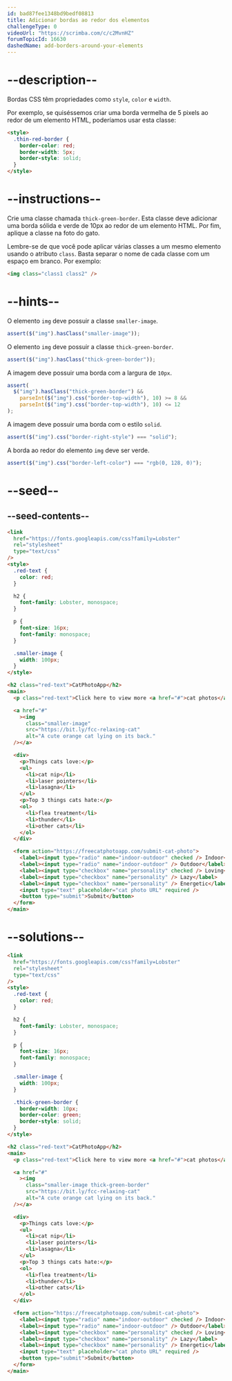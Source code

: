 ```yaml
---
id: bad87fee1348bd9bedf08813
title: Adicionar bordas ao redor dos elementos
challengeType: 0
videoUrl: "https://scrimba.com/c/c2MvnHZ"
forumTopicId: 16630
dashedName: add-borders-around-your-elements
---
```


# --description--

Bordas CSS têm propriedades como `style`, `color` e `width`.

Por exemplo, se quiséssemos criar uma borda vermelha de 5 pixels ao redor de um elemento HTML, poderíamos usar esta classe:

```html
<style>
  .thin-red-border {
    border-color: red;
    border-width: 5px;
    border-style: solid;
  }
</style>
```

# --instructions--

Crie uma classe chamada `thick-green-border`. Esta classe deve adicionar uma borda sólida e verde de 10px ao redor de um elemento HTML. Por fim, aplique a classe na foto do gato.

Lembre-se de que você pode aplicar várias classes a um mesmo elemento usando o atributo `class`. Basta separar o nome de cada classe com um espaço em branco. Por exemplo:

```html
<img class="class1 class2" />
```

# --hints--

O elemento `img` deve possuir a classe `smaller-image`.

```js
assert($("img").hasClass("smaller-image"));
```

O elemento `img` deve possuir a classe `thick-green-border`.

```js
assert($("img").hasClass("thick-green-border"));
```

A imagem deve possuir uma borda com a largura de `10px`.

```js
assert(
  $("img").hasClass("thick-green-border") &&
    parseInt($("img").css("border-top-width"), 10) >= 8 &&
    parseInt($("img").css("border-top-width"), 10) <= 12
);
```

A imagem deve possuir uma borda com o estilo `solid`.

```js
assert($("img").css("border-right-style") === "solid");
```

A borda ao redor do elemento `img` deve ser verde.

```js
assert($("img").css("border-left-color") === "rgb(0, 128, 0)");
```

# --seed--

## --seed-contents--

```html
<link
  href="https://fonts.googleapis.com/css?family=Lobster"
  rel="stylesheet"
  type="text/css"
/>
<style>
  .red-text {
    color: red;
  }

  h2 {
    font-family: Lobster, monospace;
  }

  p {
    font-size: 16px;
    font-family: monospace;
  }

  .smaller-image {
    width: 100px;
  }
</style>

<h2 class="red-text">CatPhotoApp</h2>
<main>
  <p class="red-text">Click here to view more <a href="#">cat photos</a>.</p>

  <a href="#"
    ><img
      class="smaller-image"
      src="https://bit.ly/fcc-relaxing-cat"
      alt="A cute orange cat lying on its back."
  /></a>

  <div>
    <p>Things cats love:</p>
    <ul>
      <li>cat nip</li>
      <li>laser pointers</li>
      <li>lasagna</li>
    </ul>
    <p>Top 3 things cats hate:</p>
    <ol>
      <li>flea treatment</li>
      <li>thunder</li>
      <li>other cats</li>
    </ol>
  </div>

  <form action="https://freecatphotoapp.com/submit-cat-photo">
    <label><input type="radio" name="indoor-outdoor" checked /> Indoor</label>
    <label><input type="radio" name="indoor-outdoor" /> Outdoor</label><br />
    <label><input type="checkbox" name="personality" checked /> Loving</label>
    <label><input type="checkbox" name="personality" /> Lazy</label>
    <label><input type="checkbox" name="personality" /> Energetic</label><br />
    <input type="text" placeholder="cat photo URL" required />
    <button type="submit">Submit</button>
  </form>
</main>
```

# --solutions--

```html
<link
  href="https://fonts.googleapis.com/css?family=Lobster"
  rel="stylesheet"
  type="text/css"
/>
<style>
  .red-text {
    color: red;
  }

  h2 {
    font-family: Lobster, monospace;
  }

  p {
    font-size: 16px;
    font-family: monospace;
  }

  .smaller-image {
    width: 100px;
  }

  .thick-green-border {
    border-width: 10px;
    border-color: green;
    border-style: solid;
  }
</style>

<h2 class="red-text">CatPhotoApp</h2>
<main>
  <p class="red-text">Click here to view more <a href="#">cat photos</a>.</p>

  <a href="#"
    ><img
      class="smaller-image thick-green-border"
      src="https://bit.ly/fcc-relaxing-cat"
      alt="A cute orange cat lying on its back."
  /></a>

  <div>
    <p>Things cats love:</p>
    <ul>
      <li>cat nip</li>
      <li>laser pointers</li>
      <li>lasagna</li>
    </ul>
    <p>Top 3 things cats hate:</p>
    <ol>
      <li>flea treatment</li>
      <li>thunder</li>
      <li>other cats</li>
    </ol>
  </div>

  <form action="https://freecatphotoapp.com/submit-cat-photo">
    <label><input type="radio" name="indoor-outdoor" checked /> Indoor</label>
    <label><input type="radio" name="indoor-outdoor" /> Outdoor</label><br />
    <label><input type="checkbox" name="personality" checked /> Loving</label>
    <label><input type="checkbox" name="personality" /> Lazy</label>
    <label><input type="checkbox" name="personality" /> Energetic</label><br />
    <input type="text" placeholder="cat photo URL" required />
    <button type="submit">Submit</button>
  </form>
</main>
```
